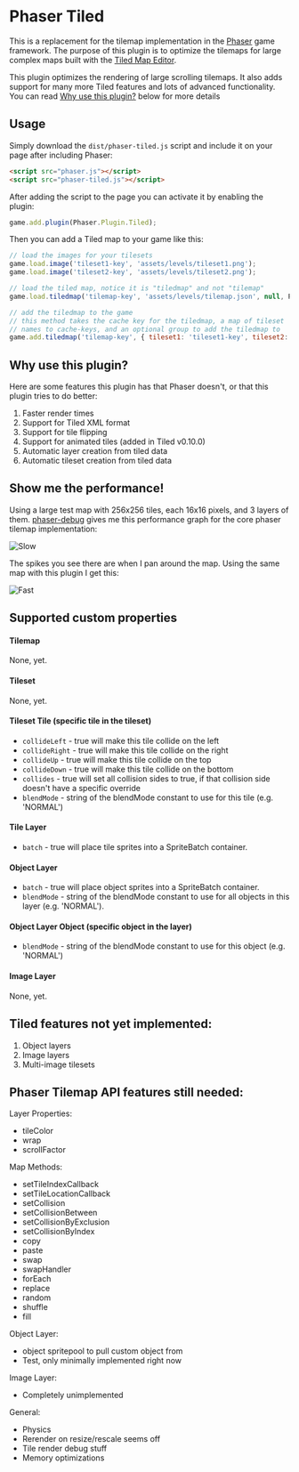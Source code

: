 # Phaser Tiled

This is a replacement for the tilemap implementation in the [Phaser][0] game framework.
The purpose of this plugin is to optimize the tilemaps for large complex maps built with
the [Tiled Map Editor][1].

This plugin optimizes the rendering of large scrolling tilemaps. It also adds support for
many more Tiled features and lots of advanced functionality. You can read [Why use this plugin?][2]
below for more details

[0]: https://github.com/photonstorm/phaser
[1]: http://www.mapeditor.org/
[2]: #why-use-this-plugin

## Usage

Simply download the `dist/phaser-tiled.js` script and include it on your page after including Phaser:

```html
<script src="phaser.js"></script>
<script src="phaser-tiled.js"></script>
```

After adding the script to the page you can activate it by enabling the plugin:

```js
game.add.plugin(Phaser.Plugin.Tiled);
```

Then you can add a Tiled map to your game like this:

```js
// load the images for your tilesets
game.load.image('tileset1-key', 'assets/levels/tileset1.png');
game.load.image('tileset2-key', 'assets/levels/tileset2.png');

// load the tiled map, notice it is "tiledmap" and not "tilemap"
game.load.tiledmap('tilemap-key', 'assets/levels/tilemap.json', null, Phaser.Tilemap.TILED_JSON);

// add the tiledmap to the game
// this method takes the cache key for the tiledmap, a map of tileset
// names to cache-keys, and an optional group to add the tiledmap to
game.add.tiledmap('tilemap-key', { tileset1: 'tileset1-key', tileset2: 'tileset2-key' });
```

## Why use this plugin?

Here are some features this plugin has that Phaser doesn't, or that this plugin
tries to do better:

1. Faster render times
2. Support for Tiled XML format
3. Support for tile flipping
4. Support for animated tiles (added in Tiled v0.10.0)
5. Automatic layer creation from tiled data
6. Automatic tileset creation from tiled data

## Show me the performance!

Using a large test map with 256x256 tiles, each 16x16 pixels, and 3 layers of them. [phaser-debug][20]
gives me this performance graph for the core phaser tilemap implementation:

![Slow][21]

The spikes you see there are when I pan around the map. Using the same map with this plugin I get this:

![Fast][22]

[20]: https://github.com/englercj/phaser-debug
[21]: http://static.pantherdev.com/misc/slow_lttp_debug.png
[22]: http://static.pantherdev.com/misc/fast_lttp_debug.png


## Supported custom properties

#### Tilemap
None, yet.

#### Tileset
None, yet.

#### Tileset Tile (specific tile in the tileset)
 - `collideLeft` - true will make this tile collide on the left
 - `collideRight` - true will make this tile collide on the right
 - `collideUp` - true will make this tile collide on the top
 - `collideDown` - true will make this tile collide on the bottom
 - `collides` - true will set all collision sides to true, if that collision side doesn't have a specific override
 - `blendMode` - string of the blendMode constant to use for this tile (e.g. 'NORMAL')

#### Tile Layer
 - `batch` - true will place tile sprites into a SpriteBatch container.

#### Object Layer
 - `batch` - true will place object sprites into a SpriteBatch container.
 - `blendMode` - string of the blendMode constant to use for all objects in this layer (e.g. 'NORMAL').

#### Object Layer Object (specific object in the layer)
 - `blendMode` - string of the blendMode constant to use for this object (e.g. 'NORMAL')

#### Image Layer
None, yet.

## Tiled features not yet implemented:

1. Object layers
2. Image layers
3. Multi-image tilesets

## Phaser Tilemap API features still needed:

Layer Properties:
 - tileColor
 - wrap
 - scrollFactor

Map Methods:
 - setTileIndexCallback
 - setTileLocationCallback
 - setCollision
 - setCollisionBetween
 - setCollisionByExclusion
 - setCollisionByIndex
 - copy
 - paste
 - swap
 - swapHandler
 - forEach
 - replace
 - random
 - shuffle
 - fill

Object Layer:
 - object spritepool to pull custom object from
 - Test, only minimally implemented right now

Image Layer:
 - Completely unimplemented

General:
 - Physics
 - Rerender on resize/rescale seems off
 - Tile render debug stuff
 - Memory optimizations
